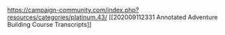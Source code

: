 https://campaign-community.com/index.php?resources/categories/platinum.43/
[[202009112331 Annotated Adventure Building Course Transcripts]]